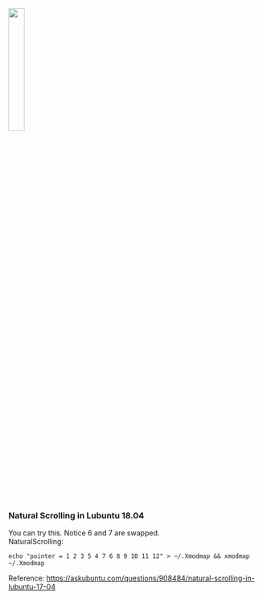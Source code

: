 <img src="https://lubuntu.net/wp-content/uploads/2017/12/Lubuntu_logo.svg" width="25%" height="25%">

### Natural Scrolling in Lubuntu 18.04
You can try this. Notice 6 and 7 are swapped.<br>
NaturalScrolling:
```
echo "pointer = 1 2 3 5 4 7 6 8 9 10 11 12" > ~/.Xmodmap && xmodmap ~/.Xmodmap
```
Reference: https://askubuntu.com/questions/908484/natural-scrolling-in-lubuntu-17-04
